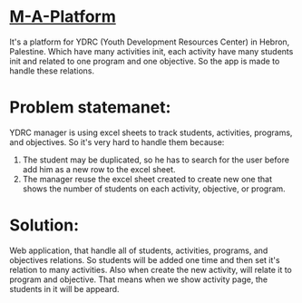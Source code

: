 # [M-A-Platform](https://m-a-platform.herokuapp.com/)

It's a platform for YDRC (Youth Development Resources Center) in Hebron, Palestine. Which have many activities init, each activity have many students init and related to one program and one objective. So the app is made to handle these relations.

# Problem statemanet:
YDRC manager is using excel sheets to track students, activities, programs, and objectives. So it's very hard to handle them because:
1. The student may be duplicated, so he has to search for the user before add him as a new row to the excel sheet.
2. The manager reuse the excel sheet created to create new one that shows the number of students on each activity, objective, or program.

# Solution:
Web application, that handle all of students, activities, programs, and objectives relations. So students will be added one time and then set it's relation to many activities. Also when create the new activity, will relate it to program and objective. That means when we show activity page, the students in it will be appeard.
